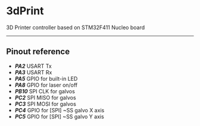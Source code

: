 # 3dPrint
3D Printer controller based on STM32F411 Nucleo board

-----

## Pinout reference

+ ***PA2*** USART Tx
+ ***PA3*** USART Rx
+ ***PA5*** GPIO for built-in LED
+ ***PA8*** GPIO for laser on/off
+ ***PB10*** SPI CLK for galvos
+ ***PC2*** SPI MISO for galvos
+ ***PC3*** SPI MOSI for galvos
+ ***PC4*** GPIO for \[SPI\] ~SS galvo X axis
+ ***PC5*** GPIO for \[SPI\] ~SS galvo Y axis
